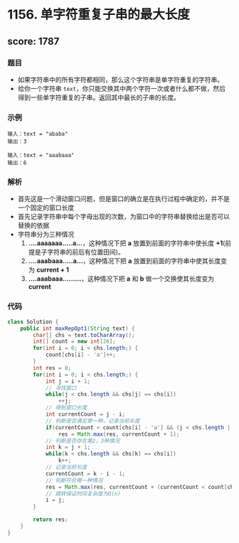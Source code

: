 # 1156. 单字符重复子串的最大长度

## score: 1787

### 题目

- 如果字符串中的所有字符都相同，那么这个字符串是单字符重复的字符串。
- 给你一个字符串 `text`，你只能交换其中两个字符一次或者什么都不做，然后得到一些单字符重复的子串。返回其中最长的子串的长度。

### 示例

```text
输入：text = "ababa"
输出：3
```

```text
输入：text = "aaabaaa"
输出：6
```

### 解析

- 首先这是一个滑动窗口问题，但是窗口的确立是在执行过程中确定的，并不是一个固定的窗口长度
- 首先记录字符串中每个字母出现的次数，为窗口中的字符串替换给出是否可以替换的依据
- 字符串分为三种情况
  1. **....aaaaaaa.....a...**，这种情况下把 **a** 放置到前面的字符串中使长度 **+1**(前提是子字符串的前后有位置田间)。
  2. **....aaabaaa.....a...**，这种情况下把 **a** 放置到前面的字符串中使其长度变为 **current + 1**
  3. **....aaabaaa.........**，这种情况下把 **a** 和 **b** 做一个交换使其长度变为 **current**

### 代码

```java
class Solution {
    public int maxRepOpt1(String text) {
        char[] chs = text.toCharArray();
        int[] count = new int[26];
        for(int i = 0; i < chs.length;) {
            count[chs[i] - 'a']++;
        }
        int res = 0;
        for(int i = 0; i < chs.length;) {
            int j = i + 1;
            // 寻找窗口
            while(j < chs.length && chs[j] == chs[i])
                ++j;
            // 得到窗口长度
            int currentCount = j - i;
            // 判断是否满足第一种，记录当前长度 
            if(currentCount < count[chs[i] - 'a'] && (j < chs.length || i > 0))
                res = Math.max(res, currentCount + 1);
            // 判断是否存在第2，3种情况
            int k = j + 1;
            while(k < chs.length && chs[k] == chs[i])
                k++;
            // 记录当前长度
            currentCount = k - i - 1;
            // 判断符合哪一种情况
            res = Math.max(res, currentCount + (currentCount < count[chs[i] - 'a'] ? 1 : 0));
            // 跳转保证时间复杂度为O(n)
            i = j;
        }

        return res;
    }
}
```
